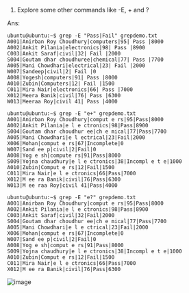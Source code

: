 1) Explore some other commands like -E, + and ?

Ans: 

    ubuntu@ubuntu:~$ grep -E "Pass|Fail" grepdemo.txt
    A001|Anirban Roy Choudhury|computers|95| Pass |8000
    A002|Ankit Pilania|electronics|98| Pass |8900
    C003|Ankit Saraf|civil|32| Fail |2000
    S004|Goutam dhar choudhuree|chemical|77| Pass |7700
    A005|Mani Chowdhari|electrical|23| Fail |2000
    W007|Sandeep|civil|2| Fail |0
    A008|Yogesh|computers|91| Pass |8000
    A010|Zubin|Computers|12| Fail |1500
    C011|Mira Nair|electronics|66| Pass |7000
    X012|Meera Banik|civil|76| Pass |6300
    W013|Meeraa Roy|civil 41| Pass |4000
  
    ubuntu@ubuntu:~$ grep -E "e+" grepdemo.txt
    A001|Anirban Roy Choudhury|comput e rs|95|Pass|8000
    A002|Ankit Pilania|e l e ctronics|98|Pass|8900
    S004|Goutam dhar choudhur ee|ch e mical|77|Pass|7700
    A005|Mani Chowdhari|e l ectrical|23|Fail|2000
    X006|Mohan|comput e rs|67|Incomplete|0
    W007|Sand ee p|civil|2|Fail|0
    A008|Yog e sh|compute rs|91|Pass|8000
    S009|Yojna chaudhury|e l e ctronics|38|Incompl e t e|1000
    A010|Zubin|Comput e rs|12|Fail|1500
    C011|Mira Nair|e l e ctronics|66|Pass|7000
    X012|M ee ra Banik|civil|76|Pass|6300
    W013|M ee raa Roy|civil 41|Pass|4000
    
    ubuntu@ubuntu:~$ grep -E "e?" grepdemo.txt
    A001|Anirban Roy Choudhury|comput e rs|95|Pass|8000
    A002|Ankit Pilania|e l e ctronics|98|Pass|8900
    C003|Ankit Saraf|civil|32|Fail|2000
    S004|Goutam dhar choudhur ee|ch e mical|77|Pass|7700
    A005|Mani Chowdhari|e l e ctrical|23|Fail|2000
    X006|Mohan|comput e rs|67|Incomplete|0
    W007|Sand ee p|civil|2|Fail|0
    A008|Yog e sh|comput e rs|91|Pass|8000
    S009|Yojna chaudhury|e l e ctronics|38|Incompl e t e|1000
    A010|Zubin|Comput e rs|12|Fail|1500
    C011|Mira Nair|e l e ctronics|66|Pass|7000
    X012|M ee ra Banik|civil|76|Pass|6300

![image](https://github.com/Sharath15eUR/NAREESHUD/assets/93960137/5da358f2-abd5-44c4-850d-52d1abea0219)

 

